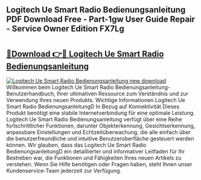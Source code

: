 ## Logitech Ue Smart Radio Bedienungsanleitung PDF Download Free - Part-1gw User Guide Repair - Service Owner Edition FX7Lg

# <h2><a href="http://df5m61h.blite.top/?on=Logitech+Ue+Smart+Radio+Bedienungsanleitung">🔗Download 👉🔴 Logitech Ue Smart Radio Bedienungsanleitung</a></h2>

[![Logitech Ue Smart Radio Bedienungsanleitung new download](https://i.imgur.com/lujVjoI.png)](http://df5m61h.blite.top/?on=Logitech+Ue+Smart+Radio+Bedienungsanleitung)
Willkommen beim Logitech Ue Smart Radio Bedienungsanleitung-Benutzerhandbuch, Ihrer ultimativen Ressource zum Verständnis und zur Verwendung Ihres neuen Produkts. Wichtige Informationen Logitech Ue Smart Radio BedienungsanleitungD In Bezug auf Konnektivität Dieses Produkt benötigt eine stabile Internetverbindung für eine optimale Leistung. Logitech Ue Smart Radio Bedienungsanleitung verfügt über eine Reihe fortschrittlicher Funktionen, darunter Objekterkennung, Gesichtserkennung, anpassbare Einstellungen und Echtzeitüberwachung, die alle einfach über die benutzerfreundliche und intuitive Benutzeroberfläche gesteuert werden können. Wir glauben, dass das Logitech Ue Smart Radio BedienungsanleitungD ein detaillierter und informativer Leitfaden für Ihr Bestreben war, die Funktionen und Fähigkeiten Ihres neuen Artikels zu verstehen. Wenn Sie Hilfe benötigen oder Fragen haben, steht Ihnen unser Kundenservice-Team jederzeit zur Verfügung.

